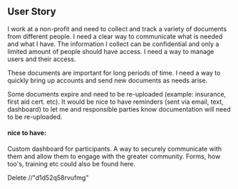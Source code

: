 ## User Story

I work at a non-profit and need to collect and track a variety of documents from different people. I need a clear way to communicate what is needed and what I have. The information I collect can be confidential and only a limited amount of people should have access. I need a way to manage users and their access.

These documents are important for long periods of time. I need a way to quickly bring up accounts and send new documents as needs arise. 

Some documents expire and need to be re-uploaded (example: insurance, first aid cert. etc). It would be nice to have reminders (sent via email, text, dashboard) to let me and responsible parties know documentation will need to be re-uploaded.

#### nice to have:

Custom dashboard for participants. A way to securely communicate with them and allow them to engage with the greater community. Forms, how too's, training etc could also be found here.

Delete //"d1d52q58rvufmg"

